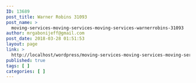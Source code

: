 ```yaml
---
ID: 13689
post_title: Warner Robins 31093
post_name: >
  moving-services-moving-services-moving-services-warnerrobins-31093
author: mrgabonijeff@gmail.com
post_date: 2018-03-28 01:51:53
layout: page
link: >
  http://localhost/wordpress/moving-services-moving-services-moving-services-warnerrobins-31093/
published: true
tags: [ ]
categories: [ ]
---
```

